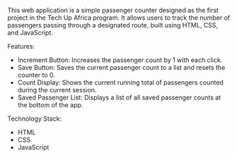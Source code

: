 This web application is a simple passenger counter designed as the first project in the 
Tech Up Africa program. It allows users to track the number of passengers passing 
through a designated route, built using HTML, CSS, and JavaScript.


Features:
* Increment Button: Increases the passenger count by 1 with each click.
* Save Button: Saves the current passenger count to a list and resets the counter to 0.
* Count Display: Shows the current running total of passengers counted during the current session.
* Saved Passenger List: Displays a list of all saved passenger counts at the bottom of the app.


Technology Stack:
- HTML
- CSS
- JavaScript
